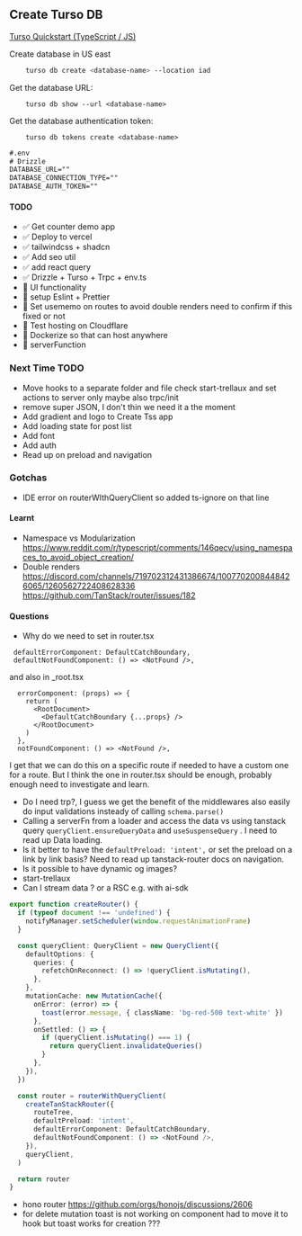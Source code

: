 
## Create Turso DB
[Turso Quickstart (TypeScript / JS)](https://docs.turso.tech/sdk/ts/quickstart)

Create database in US east
```bash
    turso db create <database-name> --location iad
```
Get the database URL:
```
    turso db show --url <database-name>
```
Get the database authentication token:
```
    turso db tokens create <database-name>
```
```txt
#.env
# Drizzle
DATABASE_URL=""
DATABASE_CONNECTION_TYPE=""
DATABASE_AUTH_TOKEN=""
```

#### TODO
- ✅ Get counter demo app 
- ✅ Deploy to vercel
- ✅ tailwindcss + shadcn
- ✅ Add seo util
- ✅ add react query
- ✅ Drizzle + Turso + Trpc + env.ts
- 🚧 UI functionality
- 🚧 setup Eslint + Prettier
- 🚧 Set usememo on routes to avoid double renders need to confirm if this fixed or not
- 🚧 Test hosting on Cloudflare
- 🚧 Dockerize so that can host anywhere
- 🚧 serverFunction

### Next Time TODO
- Move hooks to a separate folder and file check start-trellaux and set actions to server only maybe also trpc/init
- remove super JSON, I don't thin we need it a the moment
- Add gradient and logo to Create Tss app
- Add loading state for post list
- Add font
- Add auth
- Read up on preload and navigation

### Gotchas
- IDE error on routerWIthQueryClient so added ts-ignore on that line

#### Learnt
- Namespace vs Modularization https://www.reddit.com/r/typescript/comments/146qecv/using_namespaces_to_avoid_object_creation/
- Double renders
  https://discord.com/channels/719702312431386674/1007702008448426065/1260562722408628336
  https://github.com/TanStack/router/issues/182
#### Questions
- Why do we need to set in router.tsx
```
 defaultErrorComponent: DefaultCatchBoundary,
 defaultNotFoundComponent: () => <NotFound />,
```
and also in _root.tsx
```
  errorComponent: (props) => {
    return (
      <RootDocument>
        <DefaultCatchBoundary {...props} />
      </RootDocument>
    )
  },
  notFoundComponent: () => <NotFound />,
```
I get that we can do this on a specific route if needed to have a custom one for a route. 
But I think the one in router.tsx should be enough, probably enough need to investigate and learn. 
- Do I need trp?, I guess we get the benefit of the middlewares also easily do input validations insteady of calling `schema.parse()`
- Calling a serverFn from a loader and access the data vs using tanstack query `queryClient.ensureQueryData` and `useSuspenseQuery` . I need to read up Data loading.
- Is it better to have the `defaultPreload: 'intent',` or set the preload on a link by link basis? Need to read up tanstack-router docs on navigation.
- Is it possible to have dynamic og images?
- start-trellaux
- Can I stream data ? or a RSC e.g. with ai-sdk
```ts
export function createRouter() {
  if (typeof document !== 'undefined') {
    notifyManager.setScheduler(window.requestAnimationFrame)
  }

  const queryClient: QueryClient = new QueryClient({
    defaultOptions: {
      queries: {
        refetchOnReconnect: () => !queryClient.isMutating(),
      },
    },
    mutationCache: new MutationCache({
      onError: (error) => {
        toast(error.message, { className: 'bg-red-500 text-white' })
      },
      onSettled: () => {
        if (queryClient.isMutating() === 1) {
          return queryClient.invalidateQueries()
        }
      },
    }),
  })

  const router = routerWithQueryClient(
    createTanStackRouter({
      routeTree,
      defaultPreload: 'intent',
      defaultErrorComponent: DefaultCatchBoundary,
      defaultNotFoundComponent: () => <NotFound />,
    }),
    queryClient,
  )

  return router
}
```
- hono router https://github.com/orgs/honojs/discussions/2606
- for delete mutation toast is not working on component had to move it to hook but toast works for creation ???